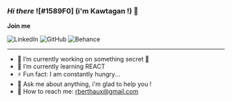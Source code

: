 ### *Hi there* ![#1589F0] (i'm Kawtagan !) 👋

**Join me**

![LinkedIn](https://img.shields.io/badge/linkedin-%230077B5.svg?style=for-the-badge&logo=linkedin&logoColor=white)
![GitHub](https://img.shields.io/badge/github-%23121011.svg?style=for-the-badge&logo=github&logoColor=white)
![Behance](https://img.shields.io/badge/Behance-1769ff?style=for-the-badge&logo=behance&logoColor=white)

---

- 🔭 I’m currently working on something secret :speak_no_evil:
- 🌱 I’m currently learning REACT
- ⚡ Fun fact: I am constantly hungry...
- :thought_balloon: Ask me about anything, i'm glad to help you !
- :love_letter: How to reach me: rberthaux@gmail.com 
